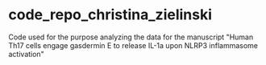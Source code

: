 # code_repo_christina_zielinski
Code used for the purpose analyzing the data for the manuscript "Human Th17 cells engage gasdermin E to release IL-1a upon NLRP3 inflammasome activation"
